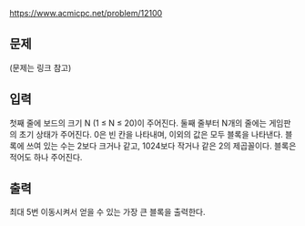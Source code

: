 https://www.acmicpc.net/problem/12100

## 문제
(문제는 링크 참고)

## 입력
첫째 줄에 보드의 크기 N (1 ≤ N ≤ 20)이 주어진다. 둘째 줄부터 N개의 줄에는 게임판의 초기 상태가 주어진다. 0은 빈 칸을 나타내며, 이외의 값은 모두 블록을 나타낸다. 블록에 쓰여 있는 수는 2보다 크거나 같고, 1024보다 작거나 같은 2의 제곱꼴이다. 블록은 적어도 하나 주어진다.

## 출력
최대 5번 이동시켜서 얻을 수 있는 가장 큰 블록을 출력한다.
